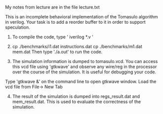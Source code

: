 My notes from lecture are in the file lecture.txt



This is an incomplete behavioral implementation of the Tomasulo algorithm in verilog.
Your task is to add a reorder buffer to it in order to support speculation.

1. To compile the code, type ' iverilog *.v '

2. cp ./benchmarks/i1.dat instructions.dat
   cp ./benchmarks/m1.dat mem.dat
   Then type './a.out' to run the code.

3. The simulation information is dumped to tomasulo.vcd.
   You can access this vcd file using 'gtkwave' and observe any wire/reg in the processor
   over the course of the simulation. It is useful for debugging your code.

  Type 'gtkwave &' on the command line to open gtkwave window.
  Load the vcd file from File-> New Tab

4. The result of the simulation is dumped into regs_result.dat and mem_result.dat.
   This is used to evaluate the correctness of the simulation.
